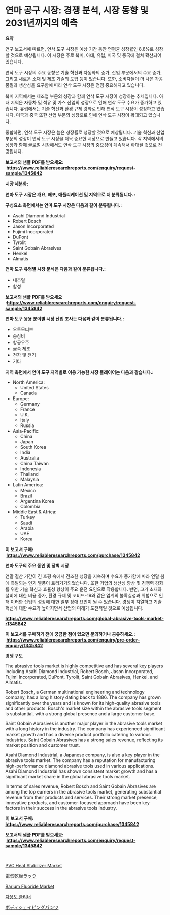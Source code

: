 <p><h1>연마 공구 시장: 경쟁 분석, 시장 동향 및 2031년까지의 예측</h1></p><p><strong>요약</strong></p>
<p><p>연구 보고서에 따르면, 연삭 도구 시장은 예상 기간 동안 연평균 성장률인 8.8%로 성장할 것으로 예상됩니다. 이 시장은 주로 북미, 아태, 유럽, 미국 및 중국에 걸쳐 확산되어 있습니다.</p><p>연삭 도구 시장의 주요 동향은 기술 혁신과 자동화의 증가, 산업 부문에서의 수요 증가, 그리고 새로운 소재 및 제조 기술의 도입 등이 있습니다. 또한, 소비자들이 더 나은 가공 품질과 생산성을 요구함에 따라 연삭 도구 시장은 점점 중요해지고 있습니다.</p><p>북미 지역에서는 제조업 부문의 성장과 함께 연삭 도구 시장이 성장하는 추세입니다. 아태 지역은 자동차 및 석유 및 가스 산업의 성장으로 인해 연삭 도구 수요가 증가하고 있습니다. 유럽에서는 기술 혁신과 환경 규제 강화로 인해 연삭 도구 시장이 성장하고 있습니다. 미국과 중국 또한 산업 부문의 성장으로 인해 연삭 도구 시장이 확대되고 있습니다.</p><p>종합하면, 연삭 도구 시장은 높은 성장률로 성장할 것으로 예상됩니다. 기술 혁신과 산업 부문의 성장이 연삭 도구 시장을 더욱 중요한 시장으로 만들고 있습니다. 각 지역에서의 성장과 함께 글로벌 시장에서도 연삭 도구 시장의 중요성이 계속해서 확대될 것으로 전망됩니다.</p></p>
<p><strong>보고서의 샘플 PDF를 받으세요: &nbsp;<a href="https://www.reliableresearchreports.com/enquiry/request-sample/1345842">https://www.reliableresearchreports.com/enquiry/request-sample/1345842</a></strong></p>
<p><strong>시장 세분화:</strong></p>
<p><strong> 연마 도구 시장은 개요, 배포, 애플리케이션 및 지역으로 더 분류됩니다. :</strong></p>
<p><strong>구성요소 측면에서는 연마 도구 시장은 다음과 같이 분류됩니다.:</strong></p>
<p><ul><li>Asahi Diamond Industrial</li><li>Robert Bosch</li><li>Jason Incorporated</li><li>Fujimi Incorporated</li><li>DuPont</li><li>Tyrolit</li><li>Saint Gobain Abrasives</li><li>Henkel</li><li>Almatis</li></ul></p>
<p><strong> 연마 도구 유형별 시장 분석은 다음과 같이 분류됩니다.:</strong></p>
<p><ul><li>내추럴</li><li>합성</li></ul></p>
<p><strong>보고서의 샘플 PDF를 받으세요 :<a href="https://www.reliableresearchreports.com/enquiry/request-sample/1345842">https://www.reliableresearchreports.com/enquiry/request-sample/1345842</a></strong></p>
<p><strong> 연마 도구 응용 분야별 시장 산업 조사는 다음과 같이 분류됩니다.:</strong></p>
<p><ul><li>오토모티브</li><li>중장비</li><li>항공우주</li><li>금속 제조</li><li>전자 및 전기</li><li>기타</li></ul></p>
<p><strong>지역 측면에서 연마 도구 지역별로 이용 가능한 시장 플레이어는 다음과 같습니다.:</strong></p>
<p><ul>
    <li>
        North America:
        <ul>
            <li>United States</li>
            <li>Canada</li>
        </ul>
    </li>
    <li>
        Europe:
        <ul>
            <li>Germany</li>
            <li>France</li>
            <li>U.K.</li>
            <li>Italy</li>
            <li>Russia</li>
        </ul>
    </li>
    <li>
        Asia-Pacific:
        <ul>
            <li>China</li>
            <li>Japan</li>
            <li>South Korea</li>
            <li>India</li>
            <li>Australia</li>
            <li>China Taiwan</li>
            <li>Indonesia</li>
            <li>Thailand</li>
            <li>Malaysia</li>
        </ul>
    </li>
    <li>
        Latin America:
        <ul>
            <li>Mexico</li>
            <li>Brazil</li>
            <li>Argentina Korea</li>
            <li>Colombia</li>
        </ul>
    </li>
    <li>
        Middle East & Africa:
        <ul>
            <li>Turkey</li>
            <li>Saudi</li>
            <li>Arabia</li>
            <li>UAE</li>
            <li>Korea</li>
        </ul>
    </li>
    </ul></p>
<p><strong>이 보고서 구매: &nbsp;<a href="https://www.reliableresearchreports.com/purchase/1345842">https://www.reliableresearchreports.com/purchase/1345842</a></strong></p>
<p><strong>연마 도구의 주요 동인 및 장벽 시장</strong></p>
<p><p>연말 결산 기간이 긴 호평 속에서 견조한 성장을 지속하며 수요가 증가함에 따라 연말 붐에 촉발되는 인기 열풍이 트리거가되었습니다. 또한 기업의 생산성 향상 및 경쟁력 강화를 위한 기술 혁신과 효율성 향상이 주요 운전 요인으로 작용합니다. 반면, 고가 소재와 설비에 대한 비용 증가, 환경 규제 및 코비드-19와 같은 업계의 불확실성과 위험으로 인해 이러한 산업의 성장에 대한 일부 장애 요인이 될 수 있습니다. 경쟁이 치열하고 기술 혁신에 대한 수요가 높아지면서 산업의 미래가 도전적일 것으로 예상됩니다.</p></p>
<p><strong><a href="https://www.reliableresearchreports.com/global-abrasive-tools-market-r1345842">https://www.reliableresearchreports.com/global-abrasive-tools-market-r1345842</a></strong></p>
<p><strong>이 보고서를 구매하기 전에 궁금한 점이 있으면 문의하거나 공유하세요.: &nbsp;<a href="https://www.reliableresearchreports.com/enquiry/pre-order-enquiry/1345842">https://www.reliableresearchreports.com/enquiry/pre-order-enquiry/1345842</a></strong></p>
<p><strong>경쟁 구도</strong></p>
<p><p>The abrasive tools market is highly competitive and has several key players including Asahi Diamond Industrial, Robert Bosch, Jason Incorporated, Fujimi Incorporated, DuPont, Tyrolit, Saint Gobain Abrasives, Henkel, and Almatis.</p><p>Robert Bosch, a German multinational engineering and technology company, has a long history dating back to 1886. The company has grown significantly over the years and is known for its high-quality abrasive tools and other products. Bosch's market size within the abrasive tools segment is substantial, with a strong global presence and a large customer base.</p><p>Saint Gobain Abrasives is another major player in the abrasive tools market with a long history in the industry. The company has experienced significant market growth and has a diverse product portfolio catering to various industries. Saint Gobain Abrasives has a strong sales revenue, reflecting its market position and customer trust.</p><p>Asahi Diamond Industrial, a Japanese company, is also a key player in the abrasive tools market. The company has a reputation for manufacturing high-performance diamond abrasive tools used in various applications. Asahi Diamond Industrial has shown consistent market growth and has a significant market share in the global abrasive tools market.</p><p>In terms of sales revenue, Robert Bosch and Saint Gobain Abrasives are among the top earners in the abrasive tools market, generating substantial revenue from their products and services. Their strong market presence, innovative products, and customer-focused approach have been key factors in their success in the abrasive tools industry.</p></p>
<p><strong>이 보고서 구매: &nbsp; <a href="https://www.reliableresearchreports.com/purchase/1345842">https://www.reliableresearchreports.com/purchase/1345842</a></strong></p>
<p><strong>보고서의 샘플 PDF를 받으세요: &nbsp;<a href="https://www.reliableresearchreports.com/enquiry/request-sample/1345842">https://www.reliableresearchreports.com/enquiry/request-sample/1345842</a></strong><strong></strong></p>
<p>&nbsp;</p>
<p><p><a href="https://issuu.com/reportprime-2/docs/pvc-heat-stabilizer-market-size-2030.pptx">PVC Heat Stabilizer Market</a></p><p><a href="https://github.com/AaronVargas43/Market-Research-Report-List-1/blob/main/593962522449.md">電気乾燥ラック</a></p><p><a href="https://issuu.com/reportprime-2/docs/barium-fluoride-market-size-2030.pptx">Barium Fluoride Market</a></p><p><a href="https://github.com/JackieFauhey9089475/Market-Research-Report-List-1/blob/main/228035220481.md">다용도 클리너</a></p><p><a href="https://medium.com/@novastamm2023/%E3%83%9C%E3%83%87%E3%82%A3%E3%82%B7%E3%82%A7%E3%82%A4%E3%83%97%E3%83%91%E3%83%B3%E3%83%84%E5%B8%82%E5%A0%B4%E3%81%AF-2031%E5%B9%B4%E3%81%BE%E3%81%A7%E3%81%AE%E5%B8%82%E5%A0%B4%E3%82%B7%E3%82%A7%E3%82%A2-%E3%82%B5%E3%82%A4%E3%82%BA-%E3%81%8A%E3%82%88%E3%81%B3%E4%BA%88%E6%B8%AC%E3%82%92%E9%87%8D%E7%82%B9%E7%9A%84%E3%81%AB%E8%80%83%E6%85%AE%E3%81%97%E3%81%A6%E3%81%84%E3%81%BE%E3%81%99-2b8a74cbf63c">ボディシェイピングパンツ</a></p></p>